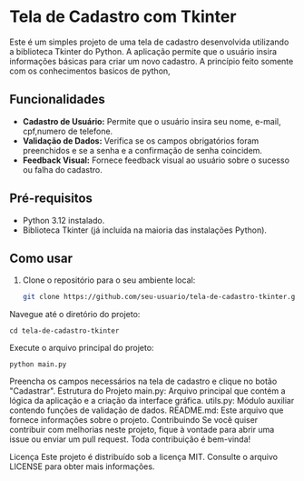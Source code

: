 # Tela de Cadastro com Tkinter

Este é um simples projeto de uma tela de cadastro desenvolvida utilizando a biblioteca Tkinter do Python. A aplicação permite que o usuário insira informações básicas para criar um novo cadastro.
A princípio feito somente com os conhecimentos basicos de python,

## Funcionalidades

- **Cadastro de Usuário:** Permite que o usuário insira seu nome, e-mail, cpf,numero de telefone.
- **Validação de Dados:** Verifica se os campos obrigatórios foram preenchidos e se a senha e a confirmação de senha coincidem.
- **Feedback Visual:** Fornece feedback visual ao usuário sobre o sucesso ou falha do cadastro.

## Pré-requisitos

- Python 3.12 instalado.
- Biblioteca Tkinter (já incluída na maioria das instalações Python).

## Como usar

1. Clone o repositório para o seu ambiente local:

   ```bash
   git clone https://github.com/seu-usuario/tela-de-cadastro-tkinter.git
Navegue até o diretório do projeto:

    cd tela-de-cadastro-tkinter
Execute o arquivo principal do projeto:  
  
    python main.py

Preencha os campos necessários na tela de cadastro e clique no botão "Cadastrar".
Estrutura do Projeto
main.py: Arquivo principal que contém a lógica da aplicação e a criação da interface gráfica.
utils.py: Módulo auxiliar contendo funções de validação de dados.
README.md: Este arquivo que fornece informações sobre o projeto.
Contribuindo
Se você quiser contribuir com melhorias neste projeto, fique à vontade para abrir uma issue ou enviar um pull request. Toda contribuição é bem-vinda!

Licença
Este projeto é distribuído sob a licença MIT. Consulte o arquivo LICENSE para obter mais informações.
